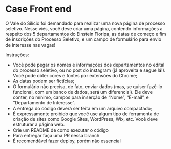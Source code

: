 # Case Front end

O Vale do Silício foi demandado para realizar uma nova página de processo seletivo. Nesse viés, você deve criar uma página, contendo informações a respeito dos 5 departamentos do Einstein Floripa, as datas de começo e fim de inscrições do Processo Seletivo, e um campo de formulário para envio de interesse nas vagas!

Instruções:

- Você pode pegar os nomes e informações dos departamentos no edital do processo seletivo, ou no post do instagram (já aproveita e segue lá!). Você pode obter cores   e fontes por extensões do Chrome;
- As datas podem ser fictícias;
- O formulário não precisa, de fato, enviar dados (mas, se quiser fazê-lo funcional, com um banco de dados, será um diferencial). Ele deve conter, no mínimo, campos   para inserção de “Nome”, “E-mail”, e “Departamento de Interesse”.
- A entrega do código deverá ser feita em um arquivo compactado;
- É expressamente proibido que você use algum tipo de ferramenta de criação de sites como Google Sites, WordPress, Wix, etc. Você deve estruturar a página web.
- Crie um README de como executar o código
- Para entregar faça uma PR nessa branch
- É recomendável fazer deploy, porém não essencial
